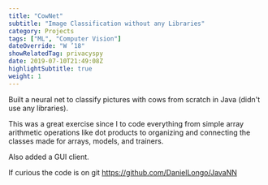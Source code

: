 ```yaml
---
title: "CowNet"
subtitle: "Image Classification without any Libraries"
category: Projects
tags: ["ML", "Computer Vision"]
dateOverride: "W ’18"
showRelatedTag: privacyspy
date: 2019-07-10T21:49:08Z
highlightSubtitle: true
weight: 1
---
```


Built a neural net to classify pictures with cows from scratch in Java (didn't use any libraries). 

This was a great exercise since I to code everything from simple array arithmetic operations like dot products to organizing and connecting the classes made for arrays, models, and trainers.  

Also added a GUI client.  

If curious the code is on git <a href="https://github.com/DanielLongo/JavaNN" target="_blank">https://github.com/DanielLongo/JavaNN</a>